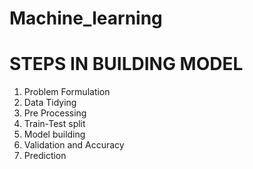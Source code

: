 # Machine_learning
<h1>STEPS IN BUILDING MODEL</h1>
<ol>
<li>Problem Formulation </li>
<li>Data Tidying </li>
<li>Pre Processing </li>
<li>Train-Test split </li>
<li>Model building </li>
<li>Validation and Accuracy </li>
<li>Prediction </li>
</ol>
